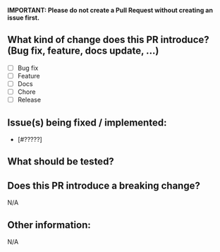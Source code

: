 **IMPORTANT: Please do not create a Pull Request without creating an issue first.**

## What kind of change does this PR introduce? (Bug fix, feature, docs update, ...)
* [ ] Bug fix
* [ ] Feature
* [ ] Docs
* [ ] Chore
* [ ] Release

## Issue(s) being fixed / implemented:
* [#?????]


## What should be tested? 



## Does this PR introduce a breaking change? 
N/A


## Other information:
N/A
